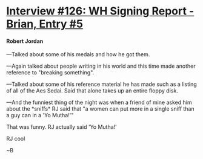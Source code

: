 # [Interview #126: WH Signing Report - Brian, Entry #5](https://www.theoryland.com/intvmain.php?i=126#5)

#### Robert Jordan

—Talked about some of his medals and how he got them.

—Again talked about people writing in his world and this time made another reference to "breaking something".

—Talked about some of his reference material he has made such as a listing of all of the Aes Sedai. Said that alone takes up an entire floppy disk.

—And the funniest thing of the night was when a friend of mine asked him about the \*sniffs\* RJ said that "a women can put more in a single sniff than a guy can in a 'Yo Mutha!'"

That was funny. RJ actually said 'Yo Mutha!'

RJ cool

~B

